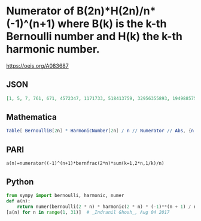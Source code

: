 # Numerator of B\(2n\)\*H\(2n\)/n\*\(\-1\)^\(n\+1\) where B\(k\) is the k\-th Bernoulli number and H\(k\) the k\-th harmonic number\.
https://oeis.org/A083687
## JSON
```JSON
[1, 5, 7, 761, 671, 4572347, 1171733, 518413759, 32956355893, 1949885751497, 21495895979, 63715389517501781, 22630025105469577, 36899945775958445129, 517210776697519633301437, 4518133367201930332907311663]
```
## Mathematica
```Mathematica
Table[ BernoulliB[2n] * HarmonicNumber[2n] / n // Numerator // Abs, {n, 1, 16}] (* _Jean-François Alcover_, Mar 24 2015 *)
```
## PARI
```PARI
a(n)=numerator((-1)^(n+1)*bernfrac(2*n)*sum(k=1,2*n,1/k)/n)
```
## Python
```Python
from sympy import bernoulli, harmonic, numer
def a(n):
    return numer(bernoulli(2 * n) * harmonic(2 * n) * (-1)**(n + 1) / n)
[a(n) for n in range(1, 31)]  # _Indranil Ghosh_, Aug 04 2017
```
